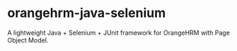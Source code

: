 # orangehrm-java-selenium
 A lightweight Java + Selenium + JUnit framework for OrangeHRM with Page Object Model.
